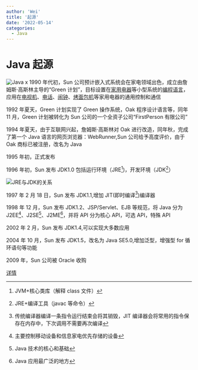 ```yaml
---
author: 'Wei'
title: '起源'
date: '2022-05-14'
categories:
  - Java
---
```


# Java 起源

![Java][java]
x
1990 年代初，Sun 公司预计嵌入式系统会在家电领域出色，成立由詹姆斯·高斯林主导的“Green 计划”，目标设置在[家用电器](https://zh.wikipedia.org/wiki/家用电器)等小型系统的[编程语言](https://zh.wikipedia.org/wiki/程式語言)，应用在[电视机](https://zh.wikipedia.org/wiki/电视机)、[电话](https://zh.wikipedia.org/wiki/电话)、[闹钟](https://zh.wikipedia.org/wiki/闹钟)、[烤面包机](https://zh.wikipedia.org/wiki/烤面包机)等家用电器的通用控制和通信

1992 年夏天，Green 计划实现了 Green 操作系统，Oak 程序设计语言等，同年 11 月，Green 计划被转化为 Sun 公司的一个全资子公司“FirstPerson 有限公司”

1994 年夏天，由于互联网兴起，詹姆斯·高斯林对 Oak 进行改造，同年秋，完成了第一个 Java 语言的网页浏览器：WebRunner,Sun 公司给予高度评价，由于 Oak 商标已被注册，改名为 Java

1995 年初，正式发布

1996 年初，Sun 发布 JDK1.0 包括运行环境（JRE[^1])，开发环境（JDK[^2]）

![JRE与JDK的关系][jre与jdk的关系]

1997 年 2 月 18 日，Sun 发布 JDK1.1,增加 JIT(即时编译[^3])编译器

1998 年 12 月，Sun 发布 JDK1.2、JSP/Servlet、EJB 等规范，将 Java 分为 J2EE[^4]、J2SE[^5]、J2ME[^6]，并将 API 分为核心 API，可选 API，特殊 API

2002 年 2 月，Sun 发布 JDK1.4,可以实现大多数应用

2004 年 10 月，Sun 发布 JDK1.5，改名为 Java SE5.0,增加泛型，增强型 for 循环语句等功能

2009 年，Sun 公司被 Oracle 收购

[详情](https://blog.csdn.net/calm_encode/article/details/106642555)

[java]: https://s2.loli.net/2022/05/15/bCdIf8KlzJvNeR7.png
[jre与jdk的关系]: https://s2.loli.net/2022/05/15/yIUSuexo8bBhLDP.jpg

[^1]: JVM+核心类库（解释 class 文件）
[^2]: JRE+编译工具（javac 等命令）
[^3]: 传统编译器编译一条指令运行结束会将其销毁，JIT 编译器会将常用的指令保存在内存中，下次调用不需要再次编译
[^4]: 主要控制移动设备和信息家电优先存储的设备
[^5]: Java 技术的核心和基础
[^6]: Java 应用最广泛的地方
